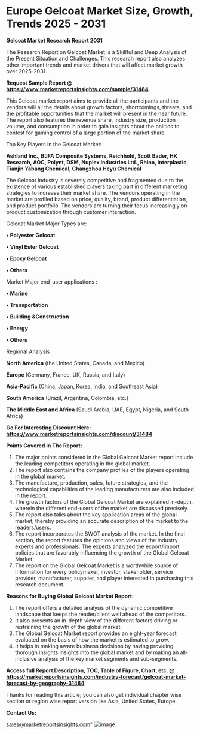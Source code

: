  # Europe Gelcoat Market Size, Growth, Trends 2025 - 2031

<strong>Gelcoat Market Research Report 2031</strong>

The Research Report on Gelcoat Market is a Skillful and Deep Analysis of the Present Situation and Challenges. This research report also analyzes other important trends and market drivers that will affect market growth over 2025-2031.

<strong>Request Sample Report @ <a href=https://www.marketreportsinsights.com/sample/31484>https://www.marketreportsinsights.com/sample/31484</a></strong>

This Gelcoat market report aims to provide all the participants and the vendors will all the details about growth factors, shortcomings, threats, and the profitable opportunities that the market will present in the near future. The report also features the revenue share, industry size, production volume, and consumption in order to gain insights about the politics to contest for gaining control of a large portion of the market share.

Top Key Players in the Gelcoat Market:

<strong>Ashland Inc., BüFA Composite Systems, Reichhold, Scott Bader, HK Research, AOC, Polynt, DSM, Nuplex Industries Ltd., Rhino, Interplastic, Tianjin Yabang Chemical, Changzhou Heyu Chemical</strong>

The Gelcoat Industry is severely competitive and fragmented due to the existence of various established players taking part in different marketing strategies to increase their market share. The vendors operating in the market are profiled based on price, quality, brand, product differentiation, and product portfolio. The vendors are turning their focus increasingly on product customization through customer interaction.

Gelcoat Market Major Types are:

<strong>• Polyester Gelcoat

• Vinyl Ester Gelcoat

• Epoxy Gelcoat

• Others</strong>

Market Major end-user applications :

<strong>• Marine

• Transportation

• Building &Construction

• Energy

• Others</strong>

Regional Analysis

</u><strong><b>North America</b></strong> (the United States, Canada, and Mexico)

<strong><b>Europe </b></strong>(Germany, France, UK, Russia, and Italy)

<strong><b>Asia-Pacific</b></strong> (China, Japan, Korea, India, and Southeast Asia)

<strong><b>South America</b></strong> (Brazil, Argentina, Colombia, etc.)

<strong><b>The Middle East and Africa</b></strong> (Saudi Arabia, UAE, Egypt, Nigeria, and South Africa)

<strong>Go For Interesting Discount Here: <a href=https://www.marketreportsinsights.com/discount/31484>https://www.marketreportsinsights.com/discount/31484</a></strong>

<strong>Points Covered in The Report:</strong>
<ol>
  <li>The major points considered in the Global Gelcoat Market report include the leading competitors operating in the global market.</li>
  <li>The report also contains the company profiles of the players operating in the global market.</li>
  <li>The manufacture, production, sales, future strategies, and the technological capabilities of the leading manufacturers are also included in the report.</li>
  <li>The growth factors of the Global Gelcoat Market are explained in-depth, wherein the different end-users of the market are discussed precisely.</li>
  <li>The report also talks about the key application areas of the global market, thereby providing an accurate description of the market to the readers/users.</li>
  <li>The report incorporates the SWOT analysis of the market. In the final section, the report features the opinions and views of the industry experts and professionals. The experts analyzed the export/import policies that are favorably influencing the growth of the Global Gelcoat Market.</li>
  <li>The report on the Global Gelcoat Market is a worthwhile source of information for every policymaker, investor, stakeholder, service provider, manufacturer, supplier, and player interested in purchasing this research document.</li>
</ol>
<strong>Reasons for Buying Global Gelcoat Market Report:</strong>

<ol>
  <li>The report offers a detailed analysis of the dynamic competitive landscape that keeps the reader/client well ahead of the competitors.</li>
  <li>It also presents an in-depth view of the different factors driving or restraining the growth of the global market.</li>
  <li>The Global Gelcoat Market report provides an eight-year forecast evaluated on the basis of how the market is estimated to grow.</li>
  <li>It helps in making aware business decisions by having providing thorough insights insights into the global market and by making an all-inclusive analysis of the key market segments and sub-segments.</li>
</ol>
<strong>Access full Report Description, TOC, Table of Figure, Chart, etc. @ <a href=https://marketreportsinsights.com/industry-forecast/gelcoat-market-forecast-by-geography-31484>https://marketreportsinsights.com/industry-forecast/gelcoat-market-forecast-by-geography-31484</a></strong>


Thanks for reading this article; you can also get individual chapter wise section or region wise report version like Asia, United States, Europe.

<strong>Contact Us:</strong>

sales@marketreportsinsights.com"
![image](https://github.com/user-attachments/assets/a8221cf6-9074-45d4-9166-6b9b261824c9)
